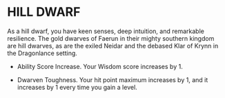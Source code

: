 # HILL DWARF

As a hill dwarf, you have keen senses, deep intuition, and remarkable resilience. The gold dwarves of Faerun in their mighty southern kingdom are hill dwarves, as are the exiled Neidar and the debased Klar of Krynn in the Dragonlance setting.


-    Ability Score Increase. Your Wisdom score increases by 1.

-    Dwarven Toughness. Your hit point maximum increases by 1, and it increases by 1 every time you gain a level.
